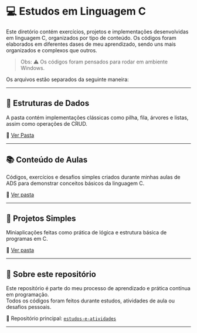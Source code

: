 # 💻 Estudos em Linguagem C

Este diretório contém exercícios, projetos e implementações desenvolvidas em linguagem C, organizados por tipo de conteúdo. Os códigos foram 
elaborados em diferentes dases de meu aprendizado, sendo uns mais organizados e complexos que outros.

>Obs: ⚠ Os códigos foram pensados para rodar em ambiente Windows.

Os arquivos estão separados da seguinte maneira:

---

## 🧠 Estruturas de Dados

A pasta contém implementações clássicas como pilha, fila, árvores e listas, assim como operações de CRUD.

📁 [Ver Pasta](./estruturas-de-dados)

---

## 📚 Conteúdo de Aulas

Códigos, exercícios e desafios simples criados durante minhas aulas de ADS para demonstrar conceitos básicos da linguagem C.

📁 [Ver pasta](./exercicios-faculdade)

---

## 🧪 Projetos Simples

Miniaplicações feitas como prática de lógica e estrutura básica de programas em C.

📁 [Ver pasta](./projetos-simples)

---

## 📝 Sobre este repositório

Este repositório é parte do meu processo de aprendizado e prática contínua em programação.  
Todos os códigos foram feitos durante estudos, atividades de aula ou desafios pessoais.

📌 Repositório principal: [`estudos-e-atividades`](https://github.com/Guh-Santosz/estudos-e-atividades)

---
